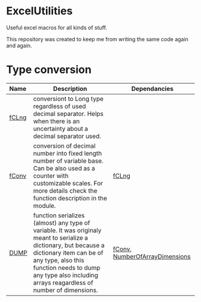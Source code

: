 # ExcelUtilities
Useful excel macros for all kinds of stuff.

This repository was created to keep me from writing the same code again and again.

# Type conversion

|Name|Description|Dependancies|
|:----|----|----|
|[fCLng](Functions/Strings/fClng.bas)|conversiont to Long type regardless of used decimal separator. Helps when there is an uncertainty about a decimal separator used.||
|[fConv](Functions/Numbers/fConv.bas)|conversion of decimal number into fixed length number of variable base. Can be also used as a counter with customizable scales. For more details check the function description in the module.|[fCLng](Functions/Strings/fClng.bas)|
|[DUMP](Functions/Utils/DUMP.bas)|function serializes (almost) any type of variable. It was originaly meant to serialize a dictionary, but because a dictionary item can be of any type, also this function needs to dump any type also including arrays reagardless of number of dimensions.|[fConv](Functions/Numbers/fConv.bas), [NumberOfArrayDimensions](Complete_Modules/modArraySupport.bas)|